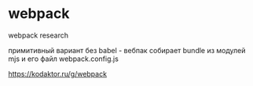 # webpack
webpack research

  примитивный вариант без babel - вебпак собирает bundle из модулей mjs и его файл webpack.config.js
 
  https://kodaktor.ru/g/webpack
  
  
